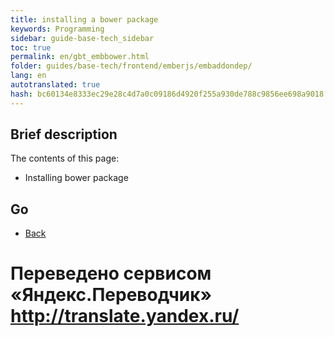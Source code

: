 ```yaml
---
title: installing a bower package
keywords: Programming
sidebar: guide-base-tech_sidebar
toc: true
permalink: en/gbt_embbower.html
folder: guides/base-tech/frontend/emberjs/embaddondep/
lang: en 
autotranslated: true 
hash: bc60134e8333ec29e28c4d7a0c09186d4920f255a930de788c9856ee698a9018
---
```


## Brief description

The contents of this page:

* Installing bower package

## Go

* [Back](gbt_emberjs.html)


 # Переведено сервисом «Яндекс.Переводчик» http://translate.yandex.ru/